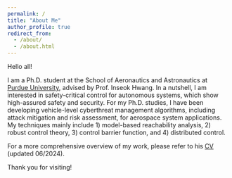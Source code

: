 ```yaml
---
permalink: /
title: "About Me"
author_profile: true
redirect_from: 
  - /about/
  - /about.html
---
```


Hello all! 

I am a Ph.D. student at the School of Aeronautics and Astronautics at [Purdue University](https://engineering.purdue.edu/AAE), advised by Prof. Inseok Hwang. In a nutshell, I am interested in safety-critical control for autonomous systems, which show high-assured safety and security. For my Ph.D. studies, I have been developing vehicle-level cyberthreat management algorithms, including attack mitigation and risk assessment, for aerospace system applications. My techniques mainly include 1) model-based reachability analysis, 2) robust control theory, 3) control barrier function, and 4) distributed control.

For a more comprehensive overview of my work, please refer to his [CV](https://drive.google.com/file/d/1KfoiL3WSCRDaNayPMSjwQfOM4LnIjxmh/view?usp=drive_link) (updated 06/2024).

Thank you for visiting!
